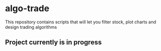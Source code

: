 # algo-trade
This repository contains scripts that will let you filter stock, plot charts and design trading algorithms
## Project currently is in progress
